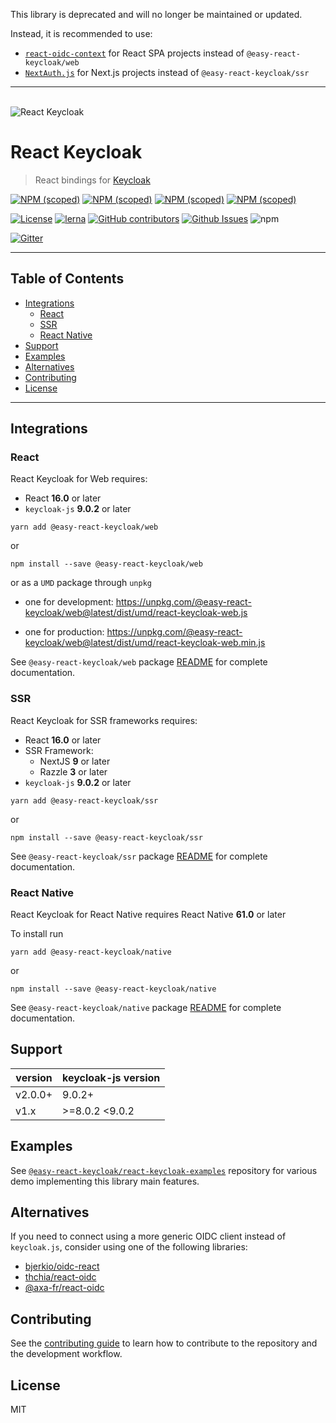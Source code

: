 This library is deprecated and will no longer be maintained or updated.

Instead, it is recommended to use:

- [`react-oidc-context`](https://github.com/authts/react-oidc-context) for React SPA projects instead of `@easy-react-keycloak/web`
- [`NextAuth.js`](https://github.com/nextauthjs/next-auth) for Next.js projects instead of `@easy-react-keycloak/ssr`

---

\
![React Keycloak](/art/react-keycloak-logo.png?raw=true 'React Keycloak Logo')

# React Keycloak <!-- omit in toc -->

> React bindings for [Keycloak](https://www.keycloak.org/)

[![NPM (scoped)](https://img.shields.io/npm/v/@easy-react-keycloak/core?label=npm%20%7C%20core)](https://www.npmjs.com/package/@easy-react-keycloak/core)
[![NPM (scoped)](https://img.shields.io/npm/v/@easy-react-keycloak/web?label=npm%20%7C%20web)](https://www.npmjs.com/package/@easy-react-keycloak/web)
[![NPM (scoped)](https://img.shields.io/npm/v/@easy-react-keycloak/ssr?label=npm%20%7C%20ssr)](https://www.npmjs.com/package/@easy-react-keycloak/ssr)
[![NPM (scoped)](https://img.shields.io/npm/v/@easy-react-keycloak/native?label=npm%20%7C%20native)](https://www.npmjs.com/package/@easy-react-keycloak/native)

[![License](https://img.shields.io/github/license/react-keycloak/react-keycloak.svg)](https://github.com/react-keycloak/react-keycloak/blob/master/LICENSE.md)
[![lerna](https://img.shields.io/badge/maintained%20with-lerna-cc00ff.svg)](https://lerna.js.org/)
[![GitHub contributors](https://img.shields.io/github/contributors/react-keycloak/react-keycloak)](https://github.com/react-keycloak/react-keycloak/graphs/contributors)
[![Github Issues](https://img.shields.io/github/issues/react-keycloak/react-keycloak.svg)](https://github.com/react-keycloak/react-keycloak/issues) ![npm](https://img.shields.io/npm/dm/@easy-react-keycloak/core)

[![Gitter](https://img.shields.io/gitter/room/react-keycloak/community)](https://gitter.im/react-keycloak/community)

---

## Table of Contents <!-- omit in toc -->

- [Integrations](#integrations)
  - [React](#react)
  - [SSR](#ssr)
  - [React Native](#react-native)
- [Support](#support)
- [Examples](#examples)
- [Alternatives](#alternatives)
- [Contributing](#contributing)
- [License](#license)

---

## Integrations

### React

React Keycloak for Web requires:

- React **16.0** or later
- `keycloak-js` **9.0.2** or later

```shell
yarn add @easy-react-keycloak/web
```

or

```shell
npm install --save @easy-react-keycloak/web
```

or as a `UMD` package through `unpkg`

- one for development: https://unpkg.com/@easy-react-keycloak/web@latest/dist/umd/react-keycloak-web.js

- one for production: https://unpkg.com/@easy-react-keycloak/web@latest/dist/umd/react-keycloak-web.min.js

See `@easy-react-keycloak/web` package [README](https://github.com/react-keycloak/react-keycloak/blob/master/packages/web/README.md) for complete documentation.

### SSR

React Keycloak for SSR frameworks requires:

- React **16.0** or later
- SSR Framework:
  - NextJS **9** or later
  - Razzle **3** or later
- `keycloak-js` **9.0.2** or later

```shell
yarn add @easy-react-keycloak/ssr
```

or

```shell
npm install --save @easy-react-keycloak/ssr
```

See `@easy-react-keycloak/ssr` package [README](https://github.com/react-keycloak/react-keycloak/blob/master/packages/ssr/README.md) for complete documentation.

### React Native

React Keycloak for React Native requires React Native **61.0** or later

To install run

```shell
yarn add @easy-react-keycloak/native
```

or

```shell
npm install --save @easy-react-keycloak/native
```

See `@easy-react-keycloak/native` package [README](https://github.com/react-keycloak/react-native-keycloak/blob/master/README.md) for complete documentation.

## Support

| version | keycloak-js version |
| ------- | ------------------- |
| v2.0.0+ | 9.0.2+              |
| v1.x    | >=8.0.2 <9.0.2      |

## Examples

See [`@easy-react-keycloak/react-keycloak-examples`](https://github.com/react-keycloak/react-keycloak-examples) repository for various demo implementing this library main features.

## Alternatives

If you need to connect using a more generic OIDC client instead of `keycloak.js`, consider using one of the following libraries:

- [bjerkio/oidc-react](https://github.com/bjerkio/oidc-react)
- [thchia/react-oidc](https://github.com/thchia/react-oidc)
- [@axa-fr/react-oidc](https://github.com/AxaGuilDEv/react-oidc)

## Contributing

See the [contributing guide](CONTRIBUTING.md) to learn how to contribute to the repository and the development workflow.

## License

MIT
